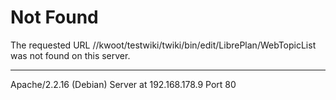 Not Found
=========

The requested URL //kwoot/testwiki/twiki/bin/edit/LibrePlan/WebTopicList was not found on this server.

------------------------------------------------------------------------

Apache/2.2.16 (Debian) Server at 192.168.178.9 Port 80
